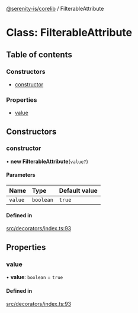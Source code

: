[@serenity-is/corelib](../README.md) / FilterableAttribute

# Class: FilterableAttribute

## Table of contents

### Constructors

- [constructor](FilterableAttribute.md#constructor)

### Properties

- [value](FilterableAttribute.md#value)

## Constructors

### constructor

• **new FilterableAttribute**(`value?`)

#### Parameters

| Name | Type | Default value |
| :------ | :------ | :------ |
| `value` | `boolean` | `true` |

#### Defined in

[src/decorators/index.ts:93](https://github.com/serenity-is/serenity/blob/master/packages/corelib/src/decorators/index.ts#L93)

## Properties

### value

• **value**: `boolean` = `true`

#### Defined in

[src/decorators/index.ts:93](https://github.com/serenity-is/serenity/blob/master/packages/corelib/src/decorators/index.ts#L93)
